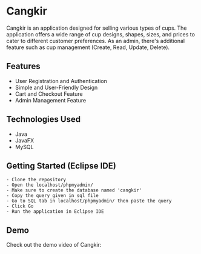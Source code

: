 # Cangkir
Cangkir is an application designed for selling various types of cups. The application offers a wide range of cup designs, shapes, sizes, and prices to cater to different customer preferences. As an admin, there's additional feature such as cup management (Create, Read, Update, Delete).

## Features
- User Registration and Authentication
- Simple and User-Friendly Design
- Cart and Checkout Feature
- Admin Management Feature

## Technologies Used
- Java
- JavaFX
- MySQL

## Getting Started (Eclipse IDE)
```
- Clone the repository
- Open the localhost/phpmyadmin/
- Make sure to create the database named 'cangkir'
- Copy the query given in sql file
- Go to SQL tab in localhost/phpmyadmin/ then paste the query
- Click Go
- Run the application in Eclipse IDE
```

## Demo 
Check out the demo video of Cangkir: 

